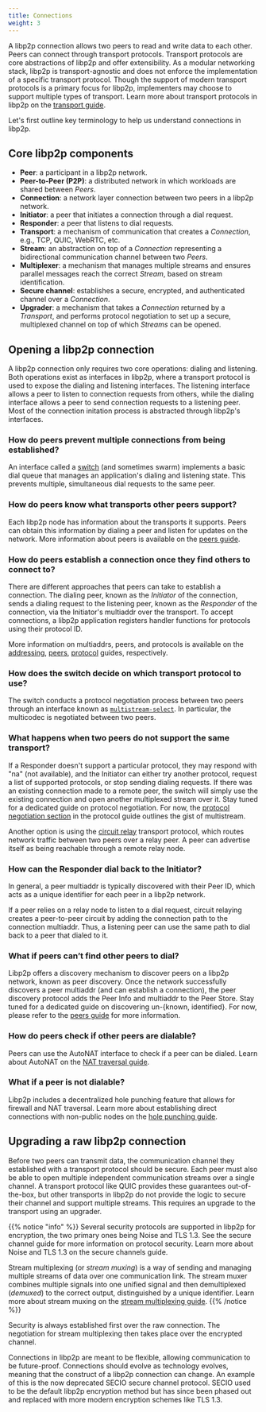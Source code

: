 ```yaml
---
title: Connections
weight: 3
---
```


A libp2p connection allows two peers to read and write data to each other. 
Peers can connect through transport protocols. Transport protocols are core 
abstractions of libp2p and offer extensibility. As a modular networking stack, 
libp2p is transport-agnostic and does not enforce the implementation of a specific 
transport protocol. Though the support of modern transport protocols is a primary 
focus for libp2p, implementers may choose to support multiple types of transport. 
Learn more about transport protocols in libp2p on the 
[transport guide]((/concepts/transports/)). 

Let's first outline key terminology to help us understand connections in libp2p.

## Core libp2p components

- **Peer**: a participant in a libp2p network.
- **Peer-to-Peer (P2P)**: a distributed network in which workloads are 
  shared between *Peers*.
- **Connection**: a network layer connection between two peers in a libp2p 
  network.
- **Initiator**: a peer that initiates a connection through a dial request.
- **Responder**: a peer that listens to dial requests.
- **Transport**: a mechanism of communication that creates a *Connection*, 
  e.g., TCP, QUIC, WebRTC, etc.
- **Stream**: an abstraction on top of a *Connection* representing a bidirectional 
  communication channel between two *Peers*.
- **Multiplexer**: a mechanism that manages multiple streams and ensures parallel 
  messages reach the correct *Stream*, based on stream identification.
- **Secure channel**: establishes a secure, encrypted, and authenticated channel 
  over a *Connection*.
- **Upgrader**: a mechanism that takes a *Connection* returned by a *Transport*, 
  and performs protocol negotiation to set up a secure, multiplexed channel on 
  top of which *Streams* can be opened.

## Opening a libp2p connection

A libp2p connection only requires two core operations: dialing and listening. 
Both operations exist as interfaces in libp2p, where a transport protocol is used 
to expose the dialing and listening interfaces. The listening interface allows a 
peer to listen to connection requests from others, while the dialing interface 
allows a peer to send connection requests to a listening peer. Most of the connection 
initation process is abstracted through libp2p's interfaces.

### How do peers prevent multiple connections from being established? 

An interface called a [switch](/concepts/stream-multiplexing/#switch/swarm) 
(and sometimes swarm) implements a basic dial queue that manages an application's 
dialing and listening state. This prevents multiple, 
simultaneous dial requests to the same peer. 

### How do peers know what transports other peers support?

Each libp2p node has information about the transports it supports.
Peers can obtain this information by dialing a peer and listen 
for updates on the network. More information about peers is available 
on the [peers guide](/concepts/peers).

### How do peers establish a connection once they find others to connect to?

There are different approaches that peers can take to establish a connection.
The dialing peer, known as the *Initiator* of the connection, sends a dialing request 
to the listening peer, known as the *Responder* of the connection, via the Initiator's 
multiaddr over the transport. To accept connections, a libp2p application registers 
handler functions for protocols using their protocol ID.

More information on multiaddrs, peers, and protocols is available on the
[addressing](/concepts/addressing), [peers](/concepts/peers),
[protocol](/concepts/protocols) guides, respectively.

### How does the switch decide on which transport protocol to use?

The switch conducts a protocol negotiation process between two peers through an 
interface known as [`multistream-select`](https://github.com/multiformats/multistream-select).
In particular, the multicodec is negotiated between two peers.

### What happens when two peers do not support the same transport?

If a Responder doesn't support a particular protocol, they may respond with "na" 
(not available), and the Initiator can either try another protocol, request a list 
of supported protocols, or stop sending dialing requests. If there was an existing 
connection made to a remote peer, the switch will simply use the existing connection 
and open another multiplexed stream over it. Stay tuned for a dedicated guide on
protocol negotiation. For now, the 
[protocol negotiation section](/concepts/protocols/protocol-negotiation) in the 
protocol guide outlines the gist of multistream.

Another option is using the [circuit relay](/concepts/circuit-relay) transport 
protocol, which routes network traffic between two peers over a relay peer. 
A peer can advertise itself as being reachable through a remote relay node. 

### How can the Responder dial back to the Initiator?

In general, a peer multiaddr is typically discovered with their Peer ID, which
acts as a unique identifier for each peer in a libp2p network.

If a peer relies on a relay node to listen to a dial request, circuit relaying 
creates a peer-to-peer circuit by adding the connection path to the connection 
multiaddr. Thus, a listening peer can use the same path to dial back to a peer 
that dialed to it.

### What if peers can’t find other peers to dial?

Libp2p offers a discovery mechanism to discover peers on a libp2p network, 
known as peer discovery. Once the network successfully discovers a peer 
multiaddr (and can establish a connection), the peer discovery protocol 
adds the Peer Info and multiaddr to the Peer Store. Stay tuned for a dedicated 
guide on discovering un-{known, identified}. For now, please refer to the
[peers guide](/concepts/peers) for more information. 

<!-- to add peer routing guide reference when available -->

### How do peers check if other peers are dialable?

Peers can use the AutoNAT interface to check if a peer can be dialed.
Learn about AutoNAT on the [NAT traversal guide](/concepts/nat/#autonat).

### What if a peer is not dialable?

Libp2p includes a decentralized hole punching feature that allows for firewall 
and NAT traversal. Learn more about establishing direct connections with non-public
nodes on the [hole punching guide](/concepts/hole-punching).

## Upgrading a raw libp2p connection

Before two peers can transmit data, the communication channel they established 
with a transport protocol should be secure. Each peer must also be able to open 
multiple independent communication streams over a single channel. A transport 
protocol like QUIC provides these guarantees out-of-the-box, but other transports 
in libp2p do not provide the logic to secure their channel and support 
multiple streams. This requires an upgrade to the transport using an upgrader.

{{% notice "info" %}}
Several security protocols are supported in libp2p for encryption, the two primary 
ones being Noise and TLS 1.3. See the secure channel guide for more information on 
protocol security. Learn more about Noise and TLS 1.3 on the secure channels guide.
<!-- to reference secure channels guide when available -->
Stream multiplexing (or *stream muxing*) is a way of sending and managing multiple 
streams of data over one communication link. The stream muxer combines multiple 
signals into one unified signal and then demultiplexed (*demuxed*) to the correct 
output, distinguished by a unique identifier. Learn more about stream muxing on the 
[stream multiplexing guide](/concepts/stream-multiplexing).
{{% /notice %}}

Security is always established first over the raw connection. The negotiation for 
stream multiplexing then takes place over the encrypted channel.

Connections in libp2p are meant to be flexible, allowing communication to be 
future-proof. Connections should evolve as technology evolves, meaning that the 
construct of a libp2p connection can change. An example of this is the now deprecated 
SECIO secure channel protocol. SECIO used to be the default libp2p encryption method 
but has since been phased out and replaced with more modern encryption schemes like 
TLS 1.3.
